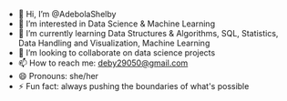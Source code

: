 - 👋 Hi, I’m @AdebolaShelby
- 👀 I’m interested in Data Science & Machine Learning
- 🌱 I’m currently learning Data Structures & Algorithms, SQL, Statistics, Data Handling and Visualization, Machine Learning
- 💞️ I’m looking to collaborate on data science projects
- 📫 How to reach me: deby29050@gmail.com
- 😄 Pronouns: she/her
- ⚡ Fun fact: always pushing the boundaries of what's possible

<!---
AdebolaShelby/AdebolaShelby is a ✨ special ✨ repository because its `README.md` (this file) appears on your GitHub profile.
You can click the Preview link to take a look at your changes.
--->

